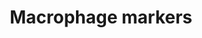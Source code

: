 ---
annotations:
- id: CL:0000235
  parent: native cell
  type: Cell Type Ontology
  value: macrophage
authors:
- Thomas
- MaintBot
description: Overview of macrophage markers.  Based on [http://www.antibodybeyond.com/reviews/cell-markers/macrophage-marker.htm
  this list] and tissue-specific gene expression from [http://biogps.org/ GeneAtlas].
last-edited: 2013-07-11
organisms:
- Mus musculus
redirect_from:
- /index.php/Pathway:WP2271
- /instance/WP2271
- /instance/WP2271_rr69962
revision: r69962
schema-jsonld:
- '@context': https://schema.org/
  '@id': https://wikipathways.github.io/pathways/WP2271.html
  '@type': Dataset
  creator:
    '@type': Organization
    name: WikiPathways
  description: Overview of macrophage markers.  Based on [http://www.antibodybeyond.com/reviews/cell-markers/macrophage-marker.htm
    this list] and tissue-specific gene expression from [http://biogps.org/ GeneAtlas].
  keywords:
  - Cd14
  - Cd163
  - Cd52
  - Cd68
  - Cd74
  - Cd83
  - Cd86
  - F3
  - Lyz2
  - Rac2
  license: CC0
  name: Macrophage markers
seo: CreativeWork
title: Macrophage markers
wpid: WP2271
---